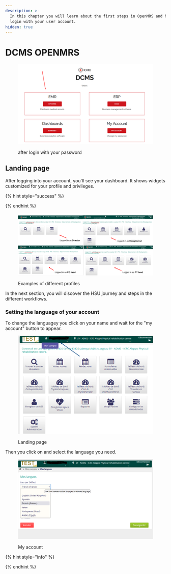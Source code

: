 ```yaml
---
description: >-
  In this chapter you will learn about the first steps in OpenMRS and how to
  login with your user account.
hidden: true
---
```


# DCMS OPENMRS

<figure><img src="../../.gitbook/assets/image (38) (1).png" alt=""><figcaption><p>after login with your password</p></figcaption></figure>

## Landing page  <a href="#hlk89272319" id="hlk89272319"></a>



After logging into your account, you'll see your dashboard. It shows widgets customized for your profile and privileges.

{% hint style="success" %}

{% endhint %}

<figure><img src="../../.gitbook/assets/image (27).png" alt=""><figcaption><p>Examples of different profiles </p></figcaption></figure>

In the next section, you will discover the HSU journey and steps in the different workflows.&#x20;



### Setting the language of your account

To change the languagey you click on your name and wait for the "my account" button to appear.&#x20;

<figure><img src="../../.gitbook/assets/image (3) (2) (1).png" alt=""><figcaption><p>Landing page</p></figcaption></figure>

Then you click on and select the language you need.&#x20;

<figure><img src="../../.gitbook/assets/image (2) (2).png" alt=""><figcaption><p>My account</p></figcaption></figure>



{% hint style="info" %}

{% endhint %}
